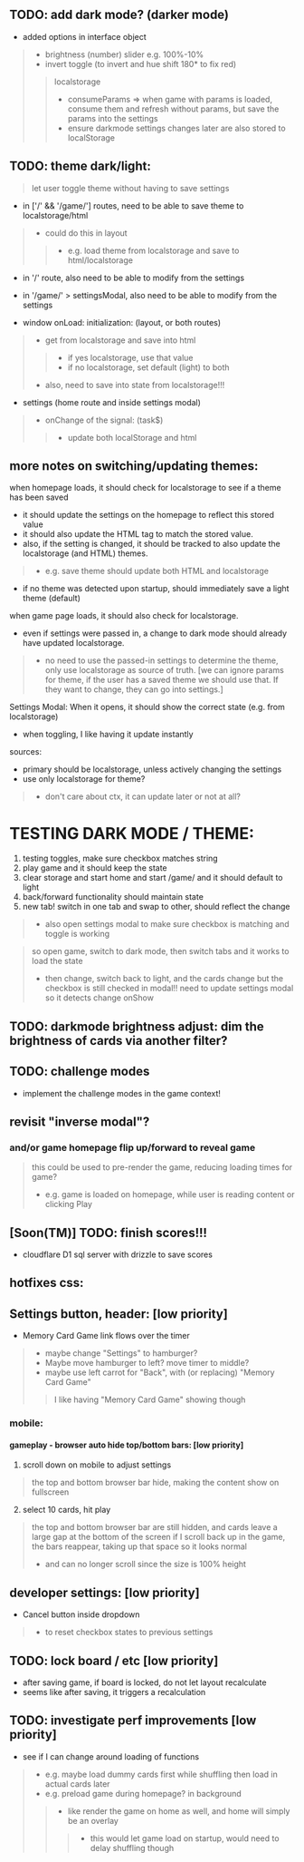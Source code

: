 ## TODO: add dark mode? (darker mode)
- added options in interface object
> - brightness (number) slider e.g. 100%-10%
> - invert toggle (to invert and hue shift 180* to fix red)
> > localstorage
> > - consumeParams => when game with params is loaded, consume them and refresh without params, but save the params into the settings
> > - ensure darkmode settings changes later are also stored to localStorage

## TODO: theme dark/light:
> let user toggle theme without having to save settings

- in ['/' && '/game/'] routes, need to be able to save theme to localstorage/html
> - could do this in layout
> > - e.g. load theme from localstorage and save to html/localstorage
- in '/' route, also need to be able to modify from the settings
- in '/game/' > settingsModal, also need to be able to modify from the settings

- window onLoad: initialization: (layout, or both routes)
> - get from localstorage and save into html
> > - if yes localstorage, use that value
> > - if no localstorage, set default (light) to both
> - also, need to save into state from localstorage!!!

- settings (home route and inside settings modal)
> - onChange of the signal: (task$)
> > - update both localStorage and html

## more notes on switching/updating themes:
when homepage loads, it should check for localstorage to see if a theme has been saved
- it should update the settings on the homepage to reflect this stored value
- it should also update the HTML tag to match the stored value.
- also, if the setting is changed, it should be tracked to also update the localstorage (and HTML) themes.
> - e.g. save theme should update both HTML and localstorage
- if no theme was detected upon startup, should immediately save a light theme (default)

when game page loads, it should also check for localstorage.
- even if settings were passed in, a change to dark mode should already have updated localstorage.
> - no need to use the passed-in settings to determine the theme, only use localstorage as source of truth.
> [we can ignore params for theme, if the user has a saved theme we should use that. If they want to change, they can go into settings.]

Settings Modal: When it opens, it should show the correct state (e.g. from localstorage)
- when toggling, I like having it update instantly

sources:
- primary should be localstorage, unless actively changing the settings
- use only localstorage for theme?
> - don't care about ctx, it can update later or not at all?



# TESTING DARK MODE / THEME:
1. testing toggles, make sure checkbox matches string
2. play game and it should keep the state
3. clear storage and start home and start /game/ and it should default to light
4. back/forward functionality should maintain state
5. new tab! switch in one tab and swap to other, should reflect the change
> - also open settings modal to make sure checkbox is matching and toggle is working


> so open game, switch to dark mode, then switch tabs and it works to load the state
> - then change, switch back to light, and the cards change but the checkbox is still checked in modal!!
> need to update settings modal so it detects change onShow



## TODO: darkmode brightness adjust: dim the brightness of cards via another filter?

## TODO: challenge modes
- implement the challenge modes in the game context!



## revisit "inverse modal"?
### and/or game homepage flip up/forward to reveal game
> this could be used to pre-render the game, reducing loading times for game?
> - e.g. game is loaded on homepage, while user is reading content or clicking Play

## [Soon(TM)] TODO: finish scores!!!
- cloudflare D1 sql server with drizzle to save scores


## hotfixes css:
## Settings button, header: [low priority]
- Memory Card Game link flows over the timer
> - maybe change "Settings" to hamburger? 
> - Maybe move hamburger to left? move timer to middle?
> - maybe use left carrot for "Back", with (or replacing) "Memory Card Game" 
> > I like having "Memory Card Game" showing though

### mobile:
#### gameplay - browser auto hide top/bottom bars: [low priority]
1. scroll down on mobile to adjust settings
> the top and bottom browser bar hide, making the content show on fullscreen
2. select 10 cards, hit play
> the top and bottom browser bar are still hidden, and cards leave a large gap at the bottom of the screen
> if I scroll back up in the game, the bars reappear, taking up that space so it looks normal
> - and can no longer scroll since the size is 100% height


## developer settings: [low priority]
- Cancel button inside dropdown
> - to reset checkbox states to previous settings

## TODO: lock board / etc [low priority]
- after saving game, if board is locked, do not let layout recalculate
- seems like after saving, it triggers a recalculation


## TODO: investigate perf improvements [low priority]
- see if I can change around loading of functions
> - e.g. maybe load dummy cards first while shuffling then load in actual cards later
> - e.g. preload game during homepage? in background
> > - like render the game on home as well, and home will simply be an overlay
> > > - this would let game load on startup, would need to delay shuffling though

